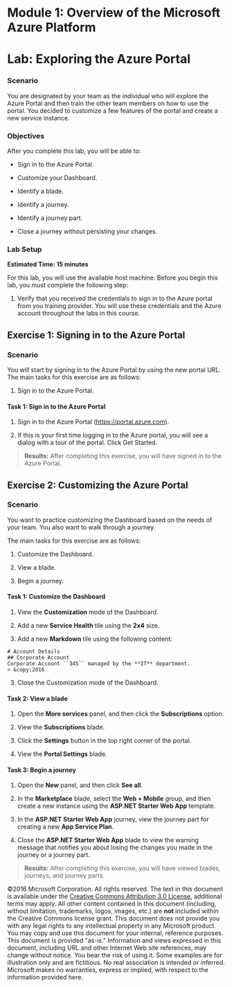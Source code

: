 # Module 1: Overview of the Microsoft Azure Platform

# Lab: Exploring the Azure Portal

### Scenario

You are designated by your team as the individual who will explore the Azure Portal and then train the other team members on how to use the portal. You decided to customize a few features of the portal and create a new service instance.

### Objectives

After you complete this lab, you will be able to:

  * Sign in to the Azure Portal.

  * Customize your Dashboard.

  * Identify a blade.

  * Identify a journey.

  * Identify a journey part.

  * Close a journey without persisting your changes.

### Lab Setup

**Estimated Time: 15 minutes**

For this lab, you will use the available host machine. Before you begin this lab, you must complete the following step:

1. Verify that you received the credentials to sign in to the Azure portal from you training provider. You will use these credentials and the Azure account throughout the labs in this course.

## Exercise 1: Signing in to the Azure Portal

### Scenario

You will start by signing in to the Azure Portal by using the new portal URL.
The main tasks for this exercise are as follows:

1. Sign in to the Azure Portal.

#### Task 1: Sign in to the Azure Portal

1. Sign in to the Azure Portal (https://portal.azure.com).

2. If this is your first time logging in to the Azure portal, you will see a dialog with a tour of the portal. Click Get Started.

> **Results:** After completing this exercise, you will have signed in to the Azure Portal.

## Exercise 2: Customizing the Azure Portal

### Scenario

You want to practice customizing the Dashboard based on the needs of your team. You also want to walk through a journey.

The main tasks for this exercise are as follows:

  1. Customize the Dashboard.

  2. View a blade.

  3. Begin a journey.

#### Task 1: Customize the Dashboard

1. View the **Customization** mode of the Dashboard.

2. Add a new **Service Health** tile using the **2x4** size.

4. Add a new **Markdown** tile using the following content:

  ```
  # Account Details
  ## Corporate Account
  Corporate Account ``345`` managed by the **IT** department.
  > &copy;2016
  ```

3. Close the Customization mode of the Dashboard.

#### Task 2: View a blade

1. Open the **More services** panel, and then click the **Subscriptions** option.

1. View the **Subscriptions** blade.

1. Click the **Settings** button in the top right corner of the portal.

1. View the **Portal Settings** blade.

#### Task 3: Begin a journey

1. Open the **New** panel, and then click **See all**.

2. In the **Marketplace** blade, select the **Web + Mobile** group, and then create a new instance using the **ASP.NET Starter Web App** template.

3. In the **ASP.NET Starter Web App** journey, view the journey part for creating a new **App Service Plan**.

4. Close the **ASP.NET Starter Web App** blade to view the warning message that notifies you about losing the changes you made in the journey or a journey part.

> **Results:** After completing this exercise, you will have viewed blades, journeys, and journey parts.

©2016 Microsoft Corporation. All rights reserved.  The text in this document is available under the [Creative Commons Attribution 3.0 License](https://creativecommons.org/licenses/by/3.0/legalcode "Creative Commons Attribution 3.0 License"), additional terms may apply.  All other content contained in this document (including, without limitation, trademarks, logos, images, etc.) are **not** included within the Creative Commons license grant.  This document does not provide you with any legal rights to any intellectual property in any Microsoft product. You may copy and use this document for your internal, reference purposes.  
This document is provided "as-is." Information and views expressed in this document, including URL and other Internet Web site references, may change without notice. You bear the risk of using it. Some examples are for illustration only and are fictitious. No real association is intended or inferred. Microsoft makes no warranties, express or implied, with respect to the information provided here.  
